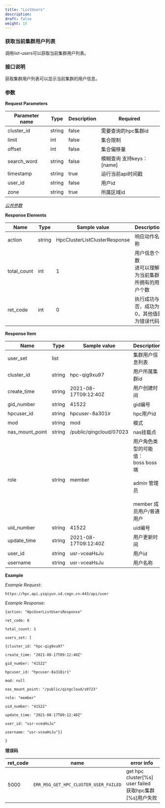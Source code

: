 ```yaml
---
title: "ListUsers"
description: 
draft: false
weight: 15
---
```


### 获取当前集群用户列表

调用list-users可以获取当前集群用户列表。

### **接口说明**

获取集群用户列表可以显示当前集群的用户信息。

### 参数

**Request Parameters**

| Parameter name | Type | Description | Required |
| --- | --- | --- | --- |
| cluster_id     | string | false       | 需要查询的hpc集群id       |
| limit          | int    | false       | 集合限制                  |
| offset         | int    | false       | 集合偏移量                |
| search_word    | string | false       | 模糊查询 支持keys：[name] |
| timestamp      | string | true        | 运行当前api时间戳         |
| user_id        | string | false       | 用户id                    |
| zone           | string | true        | 所属区域id                |

[_公共参数_](../../../parameters/)

**Response Elements**

| Name | Type | Sample value | Description |
| --- | --- | --- | --- |
| action | string | HpcClusterListClusterResponse | 响应动作名称 |
| total_count | int | 1 | 用户信息个数<br>进可以理解为当前集群所拥有的用户个数</br> |
| ret_code | int | 0 | 执行成功与否，成功为0，其他值则为错误代码 |

**Response Item**

| Name            | Type   | Sample value            | Description                                                  |
| --------------- | ------ | ----------------------- | ------------------------------------------------------------ |
| user_set        | list   |                         | 集群用户信息列表                                             |
| cluster_id      | string | hpc-qig9xu97            | 用户所属集群id                                               |
| create_time     | string | 2021-08-17T09:12:40Z    | 用户创建时间                                                 |
| gid_number      | string | 41522                   | gid编号                                                      |
| hpcuser_id      | string | hpcuser-8a301ir         | hpc用户id                                                    |
| mod             | string | mod                     | 模式                                                         |
| nas_mount_point | string | /public/qingcloud/07023 | nas挂载点                                                    |
| role            | string | member                  | 用户角色类型的可能值：<br>boss boss端</br><br>admin 管理员</br><br>member 成员用户/普通用户</br> |
| uid_number      | string | 41522                   | uid编号                                                      |
| update_time     | string | 2021-08-17T09:12:40Z    | 用户更新时间                                                 |
| user_id         | string | usr-vceaHsJu            | 用户id                                                       |
| username        | string | usr-vceaHsJu            | 用户名称                                                     |



**Example**

_Example Request_:

```
https://hpc.api.yiqiyun.sd.cegn.cn:443/api/user
```

_Example Response_:

```
{action: "HpcUserListUsersResponse"

ret_code: 0

total_count: 1

users_set: [

{cluster_id: "hpc-qig9xu97"

create_time: "2021-08-17T09:12:40Z"

gid_number: "41522"

hpcuser_id: "hpcuser-8a310ir1"

mod: null

nas_mount_point: "/public/qingcloud/s0723"

role: "member"

uid_number: "41522"

update_time: "2021-08-17T09:12:40Z"

user_id: "usr-vceaHsJu"

username: "usr-vceaHsJu"}]

}
```

**错误码**

| ret_code | name                                  | error info                                                   |
| -------- | ------------------------------------- | ------------------------------------------------------------ |
| 5000     | `ERR_MSG_GET_HPC_CLUSTER_USER_FAILED` | get hpc cluster[%s] user failed<br>获取hpc集群[%s]用户失败</br> |

